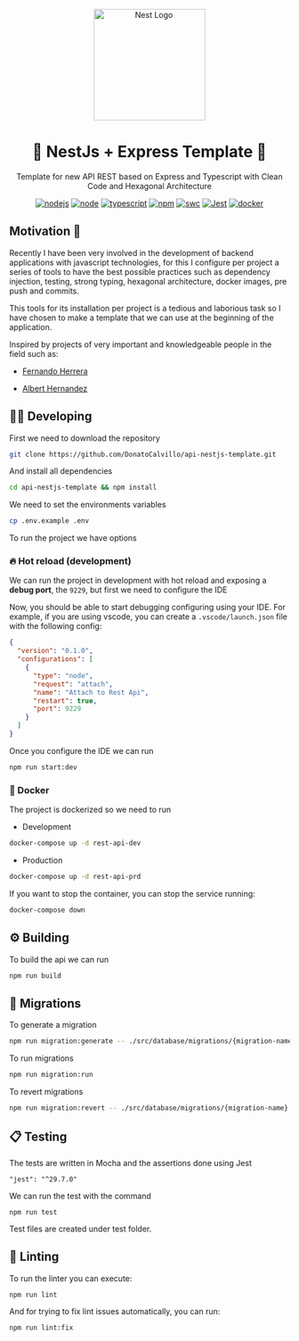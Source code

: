 <p align="center">
  <a href="http://nestjs.com/" target="blank"><img src="https://nestjs.com/img/logo-small.svg" width="200" alt="Nest Logo" /></a>
</p>

<h1 align="center">🚀 NestJs + Express Template 🚀</h1>

<p align="center">
  Template for new API REST based on Express and Typescript with Clean Code and Hexagonal Architecture
</p>

<p align="center">
  <a href="https://github.com/AlbertHernandez/express-typescript-service-template/actions/workflows/node.yml?branch=main"><img src="https://github.com/AlbertHernandez/express-typescript-service-template/actions/workflows/node.yml/badge.svg?branch=main" alt="nodejs"/></a>
  <a href="https://nodejs.org/docs/latest-v20.x/api/index.html"><img src="https://img.shields.io/badge/node-20.x-green.svg" alt="node"/></a>
  <a href="https://www.typescriptlang.org/"><img src="https://img.shields.io/badge/typescript-5.x-blue.svg" alt="typescript"/></a>
  <a href="https://www.npmjs.com/"><img src="https://img.shields.io/badge/npm-10.x-red.svg" alt="npm"/></a>
  <a href="https://www.typescriptlang.org/"><img src="https://img.shields.io/badge/Compiler-swc-blue.svg" alt="swc"/></a>
  <a href="https://jestjs.io/"><img src="https://img.shields.io/badge/Test-Jest_-C21325?logo=jest&logoColor=white" alt="Jest"/></a>
  <a href="https://www.docker.com/"><img src="https://img.shields.io/badge/Dockerized 🐳_-blue.svg" alt="docker"/></a>
</p>

## Motivation 👀

Recently I have been very involved in the development of backend applications with javascript technologies, for this I configure per project a series of tools to have the best possible practices such as dependency injection, testing, strong typing, hexagonal architecture, docker images, pre push and commits. 

This tools for its installation per project is a tedious and laborious task so I have chosen to make a template that we can use at the beginning of the application.

Inspired by projects of very important and knowledgeable people in the field such as:

- [Fernando Herrera](https://github.com/Klerith)

- [Albert Hernandez](https://github.com/AlbertHernandez)

## 🧑‍💻 Developing

First we need to download the repository

```bash
git clone https://github.com/DonatoCalvillo/api-nestjs-template.git
```

And install all dependencies

```bash
cd api-nestjs-template && npm install
```

We need to set the environments variables

```bash
cp .env.example .env
```

To run the project we have options

### 🔥 Hot reload (development)

We can run the project in development with hot reload and exposing a **debug port**, the `9229`, but first we need to configure the IDE

Now, you should be able to start debugging configuring using your IDE. For example, if you are using vscode, you can create a `.vscode/launch.json` file with the following config:

```json
{
  "version": "0.1.0",
  "configurations": [
    {
      "type": "node",
      "request": "attach",
      "name": "Attach to Rest Api",
      "restart": true,
      "port": 9229
    }
  ]
}
```

Once you configure the IDE we can run 
```bash
npm run start:dev
```

### 🐳 Docker

The project is dockerized so we need to run

- Development

```bash
docker-compose up -d rest-api-dev
```

- Production

```bash
docker-compose up -d rest-api-prd
```

If you want to stop the container, you can stop the service running:

```bash
docker-compose down
```

## ⚙️ Building

To build the api we can run 
```bash
npm run build
```

## 💾 Migrations

To generate a migration
```bash
npm run migration:generate -- ./src/database/migrations/{migration-name}
```

To run migrations
```bash
npm run migration:run
```

To revert migrations
```bash
npm run migration:revert -- ./src/database/migrations/{migration-name}
```

## 📋 Testing

The tests are written in Mocha and the assertions done using Jest

```
"jest": "^29.7.0"
```

We can run the test with the command

```
npm run test
```

Test files are created under test folder.

## 🔦 Linting

To run the linter you can execute:

```bash
npm run lint
```

And for trying to fix lint issues automatically, you can run:

```bash
npm run lint:fix
```
